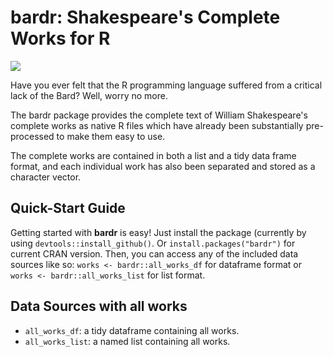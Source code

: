 # bardr: Shakespeare's Complete Works for R

<!--[![CRAN\_Status\_Badge](http://www.r-pkg.org/badges/version/bardr)](https://cran.r-project.org/package=bardr)-->
[![](https://www.r-pkg.org/badges/version/bardr)](https://cran.r-project.org/package=bardr)

Have you ever felt that the R programming language suffered from a critical
lack of the Bard? Well, worry no more.

The bardr package provides the complete text of William Shakespeare's
complete works as native R files which have already been substantially
pre-processed to make them easy to use.

The complete works are contained in both a list and a tidy data frame format,
and each individual work has also been separated and stored as a character
vector.

## Quick-Start Guide

Getting started with **bardr** is easy! Just install the package (currently
by using `devtools::install_github()`. Or `install.packages("bardr")` for current CRAN version. Then, you can access any of the included data sources like so:
`works <- bardr::all_works_df` for dataframe format or `works <- bardr::all_works_list` for list format.

## Data Sources with all works

* `all_works_df`: a tidy dataframe containing all works.
* `all_works_list`: a named list containing all works.
